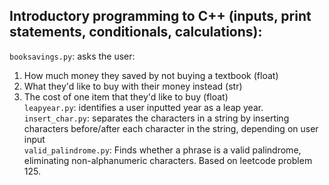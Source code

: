 ## Introductory programming to C++ (inputs, print statements, conditionals, calculations):

`booksavings.py`: asks the user: <br>
1. How much money they saved by not buying a textbook (float)<br>
2. What they'd like to buy with their money instead (str)<br>
3. The cost of one item that they'd like to buy (float)<br>
`leapyear.py`: identifies a user inputted year as a leap year.<br>
`insert_char.py`: separates the characters in a string by inserting characters before/after each character in the string, depending on user input<br>
`valid_palindrome.py`: Finds whether a phrase is a valid palindrome, eliminating non-alphanumeric characters. Based on leetcode problem 125.
